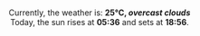 <p  align="center"><br/>Currently, the weather is: <b> 25°C, <i>overcast clouds</i></b></br>Today, the sun rises at <b>05:36</b> and sets at <b>18:56</b>.</p>